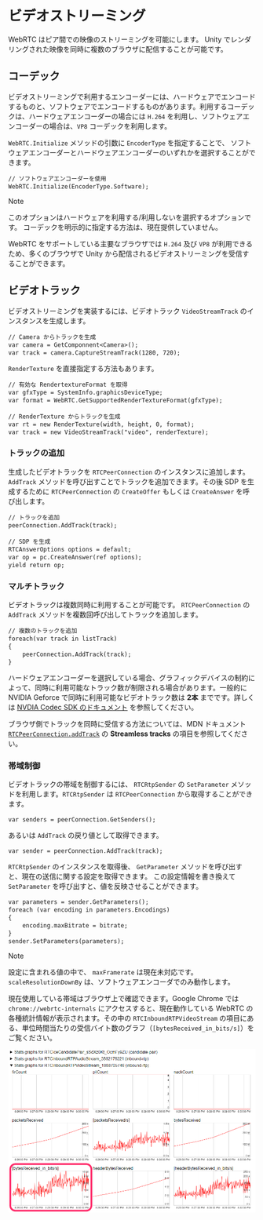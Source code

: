 # ビデオストリーミング

WebRTC はピア間での映像のストリーミングを可能にします。 Unity でレンダリングされた映像を同時に複数のブラウザに配信することが可能です。

## コーデック

ビデオストリーミングで利用するエンコーダーには、ハードウェアでエンコードするものと、ソフトウェアでエンコードするものがあります。利用するコーデックは、ハードウェアエンコーダーの場合には `H.264` を利用し、ソフトウェアエンコーダーの場合は、`VP8` コーデックを利用します。

`WebRTC.Initialize` メソッドの引数に `EncoderType` を指定することで、
ソフトウェアエンコーダーとハードウェアエンコーダーのいずれかを選択することができます。

```CSharp
// ソフトウェアエンコーダーを使用
WebRTC.Initialize(EncoderType.Software);
```

> [!NOTE]
> このオプションはハードウェアを利用する/利用しないを選択するオプションです。
> コーデックを明示的に指定する方法は、現在提供していません。

WebRTC をサポートしている主要なブラウザでは `H.264` 及び `VP8` が利用できるため、多くのブラウザで Unity から配信されるビデオストリーミングを受信することができます。

## ビデオトラック

ビデオストリーミングを実装するには、ビデオトラック
 `VideoStreamTrack` のインスタンスを生成します。

```CSharp
// Camera からトラックを生成
var camera = GetComponnent<Camera>();
var track = camera.CaptureStreamTrack(1280, 720);
```

`RenderTexture` を直接指定する方法もあります。

```CSharp
// 有効な RendertextureFormat を取得
var gfxType = SystemInfo.graphicsDeviceType;
var format = WebRTC.GetSupportedRenderTextureFormat(gfxType);

// RenderTexture からトラックを生成
var rt = new RenderTexture(width, height, 0, format);
var track = new VideoStreamTrack("video", renderTexture);
```

### トラックの追加

生成したビデオトラックを `RTCPeerConnection` のインスタンスに追加します。`AddTrack` メソッドを呼び出すことでトラックを追加できます。その後 SDP を生成するために `RTCPeerConnection` の `CreateOffer` もしくは `CreateAnswer` を呼び出します。

```CSharp
// トラックを追加
peerConnection.AddTrack(track);

// SDP を生成
RTCAnswerOptions options = default;
var op = pc.CreateAnswer(ref options);
yield return op;
```

### マルチトラック

ビデオトラックは複数同時に利用することが可能です。 `RTCPeerConnection` の `AddTrack` メソッドを複数回呼び出してトラックを追加します。

```CSharp
// 複数のトラックを追加
foreach(var track in listTrack)
{
    peerConnection.AddTrack(track);
}
```

ハードウェアエンコーダーを選択している場合、グラフィックデバイスの制約によって、同時に利用可能なトラック数が制限される場合があります。一般的に NVIDIA Geforce で同時に利用可能なビデオトラック数は **2本** までです。詳しくは [NVDIA Codec SDK のドキュメント](https://developer.nvidia.com/video-encode-decode-gpu-support-matrix) を参照してください。

ブラウザ側でトラックを同時に受信する方法については、MDN ドキュメント [`RTCPeerConnection.addTrack`](https://developer.mozilla.org/en-US/docs/Web/API/RTCPeerConnection/addTrack) の **Streamless tracks** の項目を参照してください。

### 帯域制御

ビデオトラックの帯域を制御するには、 `RTCRtpSender` の `SetParameter` メソッドを利用します。`RTCRtpSender` は `RTCPeerConnection` から取得することができます。

```CSharp
var senders = peerConnection.GetSenders();
```

あるいは `AddTrack` の戻り値として取得できます。

```CSharp
var sender = peerConnection.AddTrack(track);
```

`RTCRtpSender` のインスタンスを取得後、 `GetParameter` メソッドを呼び出すと、現在の送信に関する設定を取得できます。 この設定情報を書き換えて `SetParameter` を呼び出すと、値を反映させることができます。

```CSharp
var parameters = sender.GetParameters();
foreach (var encoding in parameters.Encodings)
{
    encoding.maxBitrate = bitrate;
}
sender.SetParameters(parameters);
```

> [!NOTE]
> 設定に含まれる値の中で、 `maxFramerate` は現在未対応です。
> `scaleResolutionDownBy` は、ソフトウェアエンコーダでのみ動作します。
>

現在使用している帯域はブラウザ上で確認できます。Google Chrome では `chrome://webrtc-internals` にアクセスすると、現在動作している WebRTC の各種統計情報が表示されます。その中の `RTCInboundRTPVideoStream` の項目にある、単位時間当たりの受信バイト数のグラフ（`[bytesReceived_in_bits/s]`）をご覧ください。

![Chrome WebRTC Stats](../images/chrome-webrtc-stats.png)

